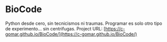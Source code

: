 # BioCode
Python desde cero, sin tecnicismos ni traumas. Programar es solo otro tipo de experimento... sin centrifugas. Project URL: [https://c-gomar.github.io/BioCode/](https://c-gomar.github.io/BioCode/)
